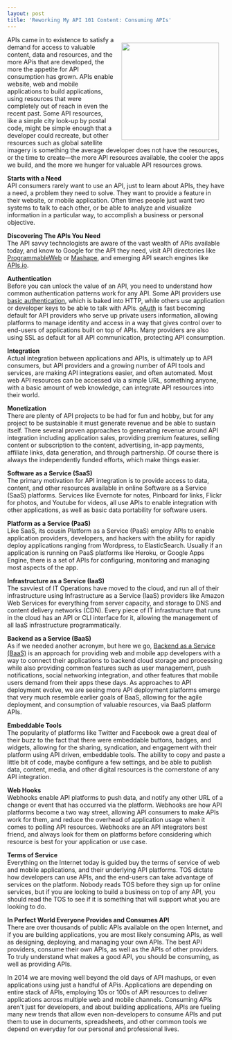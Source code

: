 ```yaml
---
layout: post
title: 'Reworking My API 101 Content: Consuming APIs'
---
```

<p><img style="padding: 15px;" src="https://s3.amazonaws.com/kinlane-productions/bw-consuming.png" alt="" width="225" align="right" /></p>
<p>APIs came in to existence to satisfy a demand for access to valuable content, data and resources, and the more APis that are developed, the more the appetite for API consumption has grown. APIs enable website, web and mobile applications to build applications, using resources that were completely out of reach in even the recent past. Some API resources, like a simple city look-up by postal code, might be simple enough that a developer could recreate, but other resources such as global satellite imagery is something the average developer does not have the resources, or the time to create&mdash;the more API resources available, the cooler the apps we build,  and the more we hunger for valuable API resources grows.</p>
<p><strong>Starts with a Need</strong><br /> API consumers rarely want to use an API, just to learn about APIs, they have a need, a problem they need to solve. They want to provide a feature in their website, or mobile application. Often times people just want two systems to talk to each other, or be able to analyze and visualize information in a particular way, to accomplish a business or personal objective.</p>
<p><strong>Discovering The APIs You Need</strong><br /> The API savvy technologists are aware of the vast wealth of APis available today, and know to Google for the API they need, visit API directories like <a href="http://www.programmableweb.com/">ProgrammableWeb</a> or <a href="https://www.mashape.com/">Mashape</a>, and emerging API search engines like <a href="http://apis.io/">APIs.io</a>.</p>
<p><strong>Authentication</strong><br /> Before you can unlock the value of an API, you need to understand how common authentication patterns work for any API. Some API providers use <a href="http://en.wikipedia.org/wiki/Basic_access_authentication">basic authentication</a>, which is baked into HTTP, while others use application or developer keys to be able to talk with APIs. <a href="http://oauth.net/">oAuth</a> is fast becoming default for API providers who serve up private users information, allowing platforms to manage identity and access in a way that gives control over to end-users of applications built on top of APIs. Many providers are also using SSL as default for all API communication, protecting API consumption.</p>
<p><strong>Integration</strong><br /> Actual integration between applications and APIs, is ultimately up to API consumers, but API providers and a growing number of API tools and services, are making API integrations easier, and often automated. Most web API resources can be accessed via a simple URL, something anyone, with a basic amount of web knowledge, can integrate API resources into their world.</p>
<p><strong>Monetization</strong><br /> There are plenty of API projects to be had for fun and hobby, but for any project to be sustainable it must generate revenue and be able to sustain itself. There several proven approaches to generating revenue around API integration including application sales, providing premium features, selling content or subscription to the content, advertising, in-app payments, affiliate links, data generation, and through partnership. Of course there is always the independently funded efforts, which make things easier.</p>
<p><strong>Software as a Service (SaaS)</strong><br /> The primary motivation for API integration is to provide access to data, content, and other resources available in online Software as a Service (SaaS) platforms. Services like Evernote for notes, Pinboard for links, Flickr for photos, and Youtube for videos, all use APIs to enable integration with other applications, as well as basic data portability for software users.</p>
<p><strong>Platform as a Service (PaaS)</strong><br /> Like SaaS, its cousin Platform as a Service (PaaS) employ APIs to enable application providers, developers, and hackers with the ability for rapidly deploy applications ranging from Wordpress, to ElasticSearch. Usually if an application is running on PaaS platforms like Heroku, or Google Apps Engine, there is a set of APIs for configuring, monitoring and managing most aspects of the app.</p>
<p><strong>Infrastructure as a Service (IaaS)</strong><br /> The savviest of IT Operations have moved to the cloud, and run all of their infrastructure using Infrastructure as a Service (IaaS) providers like Amazon Web Services for everything from server capacity, and storage to DNS and content delivery networks (CDN). Every piece of IT infrastructure that runs in the cloud has an API or CLI interface for it, allowing the management of all IaaS infrastructure programmatically.</p>
<p><strong>Backend as a Service (BaaS)</strong><br /> As if we needed another acronym, but here we go, <a href="http://baas.apievangelist.com/">Backend as a Service (BaaS)</a> is an approach for providing web and mobile app developers with a way to connect their applications to backend cloud storage and processing while also providing common features such as user management, push notifications, social networking integration, and other features that mobile users demand from their apps these days. As approaches to API deployment evolve, we are seeing more API deployment platforms emerge that very much resemble earlier goals of BaaS, allowing for the agile deployment, and consumption of valuable resources, via BaaS platform APIs.</p>
<p><strong>Embeddable Tools</strong><br /> The popularity of platforms like Twitter and Facebook owe a great deal of their buzz to the fact that there were embeddable buttons, badges, and widgets, allowing for the sharing, syndication, and engagement with their platform using API driven, embeddable tools. The ability to copy and paste a little bit of code, maybe configure a few settings, and be able to publish data, content, media, and other digital resources is the cornerstone of any API integration.</p>
<p><strong>Web Hooks</strong><br /> Webhooks enable API platforms to push data, and notify any other URL of a change or event that has occurred via the platform. Webhooks are how API platforms become a two way street, allowing API consumers to make APIs work for them, and reduce the overhead of application usage when it comes to polling API resources. Webhooks are an API integrators best friend, and always look for them on platforms before considering which resource is best for your application or use case.</p>
<p><strong>Terms of Service</strong><br /> Everything on the Internet today is guided buy the terms of service of web and mobile applications, and their underlying API platforms. TOS dictate how developers can use APIs, and the end-users can take advantage of services on the platform. Nobody reads TOS before they sign up for online services, but if you are looking to build a business on top of any API, you should read the TOS to see if it is something that will support what you are looking to do.</p>
<p><strong>In Perfect World Everyone Provides and Consumes API</strong><br /> There are over thousands of public APIs available on the open Internet, and if you are building applications, you are most likely consuming APIs, as well as designing, deploying, and managing your own APIs. The best API providers, consume their own APIs, as well as the APIs of other providers. To truly understand what makes a good API, you should be consuming, as well as providing APIs.</p>
<p>In 2014 we are moving well beyond the old days of API mashups, or even applications using just a handful of APis. Applications are depending on entire stack of APIs, employing 10s or 100s of API resources to deliver applications across multiple web and mobile channels. Consuming APIs aren't just for developers, and about building applications, APIs are fueling many new trends that allow even non-developers to consume APIs and put them to use in documents, spreadsheets, and other common tools we depend on everyday for our personal and professional lives.</p>